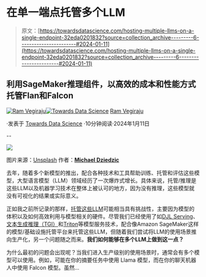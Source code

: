 # 在单一端点托管多个LLM

> 原文：[https://towardsdatascience.com/hosting-multiple-llms-on-a-single-endpoint-32eda0201832?source=collection_archive---------6-----------------------#2024-01-11](https://towardsdatascience.com/hosting-multiple-llms-on-a-single-endpoint-32eda0201832?source=collection_archive---------6-----------------------#2024-01-11)

## 利用SageMaker推理组件，以高效的成本和性能方式托管Flan和Falcon

[](https://ram-vegiraju.medium.com/?source=post_page---byline--32eda0201832--------------------------------)[![Ram Vegiraju](../Images/07d9334e905f710d9f3c6187cf69a1a5.png)](https://ram-vegiraju.medium.com/?source=post_page---byline--32eda0201832--------------------------------)[](https://towardsdatascience.com/?source=post_page---byline--32eda0201832--------------------------------)[![Towards Data Science](../Images/a6ff2676ffcc0c7aad8aaf1d79379785.png)](https://towardsdatascience.com/?source=post_page---byline--32eda0201832--------------------------------) [Ram Vegiraju](https://ram-vegiraju.medium.com/?source=post_page---byline--32eda0201832--------------------------------)

·发表于 [Towards Data Science](https://towardsdatascience.com/?source=post_page---byline--32eda0201832--------------------------------) ·10分钟阅读·2024年1月11日

--

![](../Images/58c1d77cfa743d90e720a09808a88264.png)

图片来源：[Unsplash](https://unsplash.com/photos/red-and-black-abstract-illustration-aQYgUYwnCsM) 作者：[**Michael Dziedzic**](https://unsplash.com/@lazycreekimages)

去年，随着多个新模型的推出，配合各种技术和工具帮助训练、托管和评估这些模型，大型语言模型（LLM）领域经历了一次爆炸式增长。具体来说，托管/推理是这些LLM以及机器学习技术在整体上被认可的地方，因为没有推理，这些模型就没有可视化的结果或实际意义。

正如我之前所记录的那样，[托管这些LLM](https://aws.plainenglish.io/four-different-ways-to-host-large-language-models-on-amazon-sagemaker-4d1b027812b5)可能相当具有挑战性，主要因为模型的体积以及如何高效利用与模型相关的硬件。尽管我们已经使用了如[DJL Serving](/deploying-llms-on-amazon-sagemaker-with-djl-serving-8220e3cfad0c)、[文本生成推理（TGI）](/deploying-large-language-models-with-huggingface-tgi-981747c669e3)和[Triton](/deploying-pytorch-models-with-nvidia-triton-inference-server-bb139066a387)等模型服务技术，配合像Amazon SageMaker这样的模型/基础设施托管平台来托管这些LLM，但随着我们尝试将LLM的使用场景推向生产化，另一个问题随之而来。**我们如何能够在多个LLM上做到这一点？**

为什么最初的问题会出现呢？当我们进入生产级别的使用场景时，通常会有多个模型可以使用。例如，可能在你的摘要任务中使用 Llama 模型，而在你的聊天机器人中使用 Falcon 模型。虽然…

